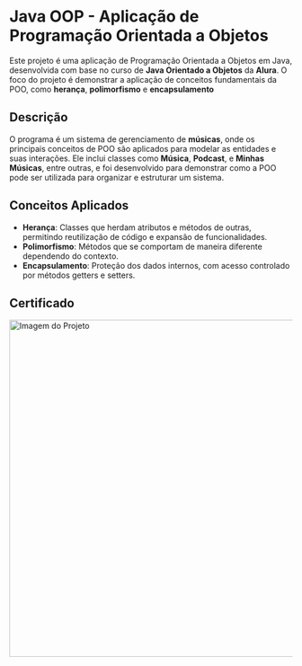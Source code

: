 # Java OOP - Aplicação de Programação Orientada a Objetos

Este projeto é uma aplicação de Programação Orientada a Objetos em Java, desenvolvida com base no curso de **Java Orientado a Objetos** da **Alura**. O foco do projeto é demonstrar a aplicação de conceitos fundamentais da POO, como **herança**, **polimorfismo** e **encapsulamento** 

## Descrição

O programa é um sistema de gerenciamento de **músicas**, onde os principais conceitos de POO são aplicados para modelar as entidades e suas interações. Ele inclui classes como **Música**, **Podcast**, e **Minhas Músicas**, entre outras, e foi desenvolvido para demonstrar como a POO pode ser utilizada para organizar e estruturar um sistema.

## Conceitos Aplicados

- **Herança**: Classes que herdam atributos e métodos de outras, permitindo reutilização de código e expansão de funcionalidades.
- **Polimorfismo**: Métodos que se comportam de maneira diferente dependendo do contexto.
- **Encapsulamento**: Proteção dos dados internos, com acesso controlado por métodos getters e setters.

## Certificado

<img src="https://github.com/user-attachments/assets/00c48a00-eedc-478c-91e1-a80b87090fcf" alt="Imagem do Projeto" width="600"/>

